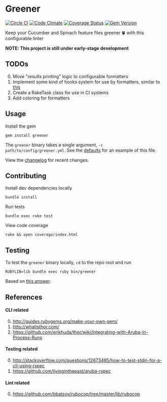 Greener
===

[![Circle CI](https://img.shields.io/circleci/project/smoll/greener/master.svg)](https://circleci.com/gh/smoll/greener) [![Code Climate](https://codeclimate.com/github/smoll/greener/badges/gpa.svg)](https://codeclimate.com/github/smoll/greener) [![Coverage Status](https://img.shields.io/coveralls/smoll/greener/master.svg)](https://coveralls.io/r/smoll/greener?branch=master) [![Gem Version](https://badge.fury.io/rb/greener.svg)](http://badge.fury.io/rb/greener)

Keep your Cucumber and Spinach feature files greener :four_leaf_clover: with this configurable linter

**NOTE: This project is still under early-stage development**

## TODOs

0. Move "results printing" logic to configurable formatters
0. Implement some kind of hooks system for use by formatters, similar to [this](https://github.com/bbatsov/rubocop/blob/master/lib/rubocop/formatter/base_formatter.rb#L30-L41)
0. Create a RakeTask class for use in CI systems
0. Add coloring for formatters

## Usage

Install the gem
```
gem install greener
```

The `greener` binary takes a single argument, `-c path/to/config/greener.yml`. See the [defaults](./config/defaults.yml) for an example of this file.

View the [changelog](./CHANGELOG.md) for recent changes.

## Contributing

Install dev dependencies locally
```
bundle install
```

Run tests
```
bundle exec rake test
```

View code coverage
```
rake && open coverage/index.html
```

## Testing

To test the `greener` binary locally, `cd` to the repo root and run
```
RUBYLIB=lib bundle exec ruby bin/greener
```
Based on [this answer](http://stackoverflow.com/a/23367196/3456726).

## References

#### CLI related

0. http://guides.rubygems.org/make-your-own-gem/
0. http://whatisthor.com/
0. https://github.com/erikhuda/thor/wiki/Integrating-with-Aruba-In-Process-Runs

#### Testing related
0. http://stackoverflow.com/questions/12673485/how-to-test-stdin-for-a-cli-using-rspec
0. https://github.com/livinginthepast/aruba-rspec

#### Lint related

0. https://github.com/bbatsov/rubocop/tree/master/lib/rubocop
